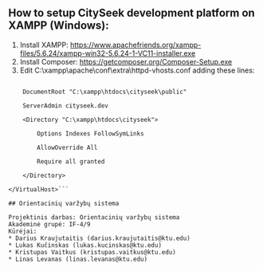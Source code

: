 ## How to setup CitySeek development platform on XAMPP (Windows):
1. Install XAMPP: https://www.apachefriends.org/xampp-files/5.6.24/xampp-win32-5.6.24-1-VC11-installer.exe
2. Install Composer: https://getcomposer.org/Composer-Setup.exe
2. Edit C:\xampp\apache\conf\extra\httpd-vhosts.conf adding these lines: 

```<VirtualHost cityseek.dev:80>  

    DocumentRoot "C:\xampp\htdocs\cityseek\public"  
    
    ServerAdmin cityseek.dev  
    
    <Directory "C:\xampp\htdocs\cityseek">  
    
        Options Indexes FollowSymLinks  
        
        AllowOverride All  
        
        Require all granted  
        
    </Directory>  
    
</VirtualHost>```

## Orientacinių varžybų sistema

Projektinis darbas: Orientacinių varžybų sistema
Akademinė grupė: IF-4/9
Kūrėjai:
* Darius Kraujutaitis (darius.kraujutaitis@ktu.edu)
* Lukas Kučinskas (lukas.kucinskas@ktu.edu)
* Kristupas Vaitkus (kristupas.vaitkus@ktu.edu)
* Linas Levanas (linas.levanas@ktu.edu)
